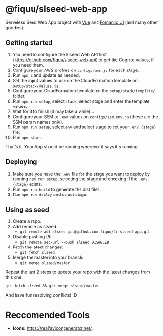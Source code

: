 # @fiquu/slseed-web-app

Serveless Seed Web App project with [Vue](https://vuejs.org/) and [Fomantic UI](https://fomantic-ui.com/) (and many other goodies).

## Getting started

1. You need to configure the Slseed Web API first (https://github.com/fiquu/slseed-web-api) to get the Cognito values, if you need them.
1. Configure your AWS profiles on `configs/aws.js` for each stage.
1. Run `npm i` and update as needed.
1. Set the input values to use on the CloudFormation template on `setup/stack/values.js`.
1. Configure your CloudFormation template on the `setup/stack/template/` folder.
1. Run `npm run setup`, select `stack`, select stage and enter the template values.
1. Wait for it to finish (it may take a while)...
1. Configure your SSM to `.env` values on `configs/ssm.env.js` (these are the SSM param names only).
1. Run `npm run setup`, select `env` and select stage to set your `.env.{stage}` file.
1. Run `npm start`.

That's it. Your App should be running wherever it says it's running.

## Deploying

1. Make sure you have the `.env` file for the stage you want to deploy by running `npm run setup`, selecting the stage and checking if the `.env.{stage}` exists.
1. Run `npm run build` to generate the dist files.
1. Run `npm run deploy` and select stage.

## Using as seed

1. Create a repo.
1. Add remote as slseed:
    - `git remote add slseed git@github.com:fiquu/fi-slseed-app.git`
1. Disable pushing (!):
    - `git remote set-url --push slseed DISABLED`
1. Fetch the latest changes:
    - `git fetch slseed`
1. Merge the master into your branch:
    - `git merge slseed/master`

Repeat the last 2 steps to update your repo with the latest changes from this one:

`git fetch slseed && git merge slseed/master`

And have fun resolving conflicts! :D

# Reccomended Tools

- **Icons:** https://realfavicongenerator.net/.
